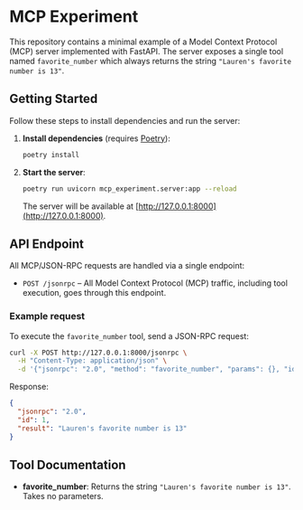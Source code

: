 # MCP Experiment

This repository contains a minimal example of a Model Context Protocol (MCP) server implemented with FastAPI. The server exposes a single tool named `favorite_number` which always returns the string `"Lauren's favorite number is 13"`.

## Getting Started

Follow these steps to install dependencies and run the server:

1. **Install dependencies** (requires [Poetry](https://python-poetry.org/)):
   ```bash
   poetry install
   ```
2. **Start the server**:
   ```bash
   poetry run uvicorn mcp_experiment.server:app --reload
   ```
   The server will be available at [http://127.0.0.1:8000](http://127.0.0.1:8000).

## API Endpoint

All MCP/JSON-RPC requests are handled via a single endpoint:

- `POST /jsonrpc` – All Model Context Protocol (MCP) traffic, including tool execution, goes through this endpoint.

### Example request

To execute the `favorite_number` tool, send a JSON-RPC request:

```bash
curl -X POST http://127.0.0.1:8000/jsonrpc \
  -H "Content-Type: application/json" \
  -d '{"jsonrpc": "2.0", "method": "favorite_number", "params": {}, "id": 1}'
```

Response:

```json
{
  "jsonrpc": "2.0",
  "id": 1,
  "result": "Lauren's favorite number is 13"
}
```

## Tool Documentation

- **favorite_number**: Returns the string `"Lauren's favorite number is 13"`. Takes no parameters.

